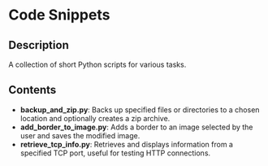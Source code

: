 # Code Snippets
## Description
A collection of short Python scripts for various tasks.

## Contents

- **backup_and_zip.py**: Backs up specified files or directories to a chosen location and optionally creates a zip archive.
- **add_border_to_image.py**: Adds a border to an image selected by the user and saves the modified image.
- **retrieve_tcp_info.py**: Retrieves and displays information from a specified TCP port, useful for testing HTTP connections.
